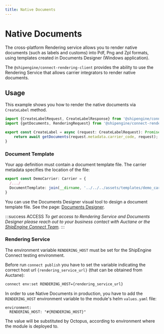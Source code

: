 ```yaml
---
title: Native Documents
---
```


# Native Documents

The cross-platform Rendering service allows you to render native documents (such as labels and customs) into Pdf, Png and Zpl formats, using templates created in Documents Designer (Windows application).  

The `@shipengine/connect-rendering-client` provides the ability to use the Rendering Service that allows carrier integrators to render native documents.  

## Usage

This example shows you how to render the native documents via `CreateLabel` method.

```typescript
import {CreateLabelRequest, CreateLabelResponse} from '@shipengine/connect-carrier-api';
import {getDocuments, RenderingRequest} from '@shipengine/connect-rendering-client';

export const CreateLabel = async (request: CreateLabelRequest): Promise<CreateLabelResponse> => {
    return await getDocuments(request.metadata.carrier_code, request);
}
```
### Document Template

Your app definition must contain a document template file. The carrier metadata specifies the location of the file:

```typescript
export const DemoCarrier: Carrier = {
  /.../
  DocumentTemplate: join(__dirname, '../../../assets/templates/demo_carrier_code.carrier')
}
```
You can use the Documents Designer visual tool to design a document template file. See the page: [Documents Designer](./documents-designer/documents-designer.md). 

:::success ACCESS
*To get access to Rendering Service and Documents Designer please reach out to your business contact with Auctane or the [ShipEngine Connect Team](mailto:connect@shipengine.com).*
:::

### Rendering Service

The environment variable `RENDERING_HOST` must be set for the ShipEngine Connect testing environment.  

Before run `connect publish` you have to set the variable indicating the correct host url `{rendering_service_url}` (that can be obtained from Auctane):

```bash
connect env:set RENDERING_HOST={rendering_service_url}
```
In order to use Native Documents in production, you have to add the `RENDERING_HOST` environment variable to the module's helm `values.yaml` file:
```
environment:
  RENDERING_HOST: "#{RENDERING_HOST}"
```
The value will be substituted by Octopus, according to environment where the module is deployed to.  
